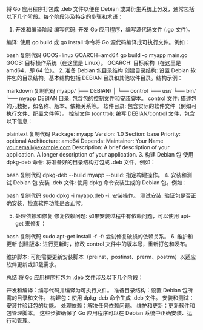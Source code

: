 将 Go 应用程序打包成 .deb 文件以便在 Debian 或其衍生系统上分发，通常包括以下几个阶段。每个阶段涉及特定的步骤和术语：

1. 开发和编译阶段
编写代码: 开发 Go 应用程序，编写源代码文件 (.go 文件)。

编译: 使用 go build 或 go install 命令将 Go 源代码编译成可执行文件。例如：

bash
复制代码
GOOS=linux GOARCH=amd64 go build -o myapp main.go
GOOS: 目标操作系统（在这里是 Linux）。
GOARCH: 目标架构（在这里是 amd64，即 64 位）。
2. 准备 Debian 包目录结构
创建目录结构: 设置 Debian 软件包的目录结构。基本结构包括 DEBIAN 目录和其他软件目录。结构示例：

markdown
复制代码
myapp/
├── DEBIAN/
│   └── control
└── usr/
    └── bin/
        └── myapp
DEBIAN 目录: 包含包的控制文件和安装脚本。
control 文件: 描述包的元数据，如名称、版本、依赖关系等。
软件目录: 包含实际的软件文件（例如可执行文件、配置文件等）。
控制文件 (control): 编写 DEBIAN/control 文件，包含以下信息：

plaintext
复制代码
Package: myapp
Version: 1.0
Section: base
Priority: optional
Architecture: amd64
Depends: 
Maintainer: Your Name <your.email@example.com>
Description: A brief description of your application.
 A longer description of your application.
3. 构建 Debian 包
使用 dpkg-deb 命令: 将准备好的目录结构打包成 .deb 文件。例如：

bash
复制代码
dpkg-deb --build myapp
--build: 指定构建操作。
4. 安装和测试 Debian 包
安装 .deb 文件: 使用 dpkg 命令安装生成的 Debian 包。例如：

bash
复制代码
sudo dpkg -i myapp.deb
-i: 安装操作。
测试安装: 验证包是否正确安装，检查软件功能是否正常。

5. 处理依赖和修复
修复依赖问题: 如果安装过程中有依赖问题，可以使用 apt-get 来修复：

bash
复制代码
sudo apt-get install -f
-f: 尝试修复破损的依赖关系。
6. 维护和更新
创建版本: 进行更新时，修改 control 文件中的版本号，重新打包和发布。

维护脚本: 可能需要更新安装脚本（preinst、postinst、prerm、postrm）以适应软件更新或卸载需求。

总结
将 Go 应用程序打包为 .deb 文件涉及以下几个阶段：

开发和编译：编写代码并编译为可执行文件。
准备目录结构：设置 Debian 包所需的目录和文件。
构建包：使用 dpkg-deb 命令生成 .deb 文件。
安装和测试：安装并验证包的功能。
处理依赖：解决任何依赖问题。
维护和更新：更新软件和包管理脚本。
这些步骤确保了 Go 应用程序可以在 Debian 系统中正确安装、运行和管理。